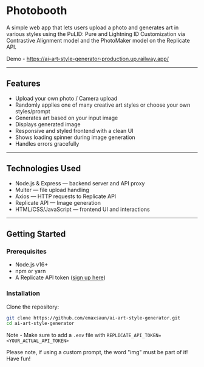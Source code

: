 # Photobooth

A simple web app that lets users upload a photo and generates art in various styles using the PuLID: Pure and Lightning ID Customization via Contrastive Alignment model and the PhotoMaker model on the Replicate API.

Demo - https://ai-art-style-generator-production.up.railway.app/

---

## Features

- Upload your own photo / Camera upload
- Randomly applies one of many creative art styles or choose your own styles/prompt
- Generates art based on your input image
- Displays generated image
- Responsive and styled frontend with a clean UI
- Shows loading spinner during image generation
- Handles errors gracefully

---

## Technologies Used

- Node.js & Express — backend server and API proxy
- Multer — file upload handling
- Axios — HTTP requests to Replicate API
- Replicate API — Image generation
- HTML/CSS/JavaScript — frontend UI and interactions

---

## Getting Started

### Prerequisites

- Node.js v16+
- npm or yarn
- A Replicate API token ([sign up here](https://replicate.com/signup))

### Installation

Clone the repository:

```bash
git clone https://github.com/emaxsaun/ai-art-style-generator.git
cd ai-art-style-generator
```

Note - Make sure to add a `.env` file with `REPLICATE_API_TOKEN=<YOUR_ACTUAL_API_TOKEN>`

Please note, if using a custom prompt, the word "img" must be part of it! Have fun!